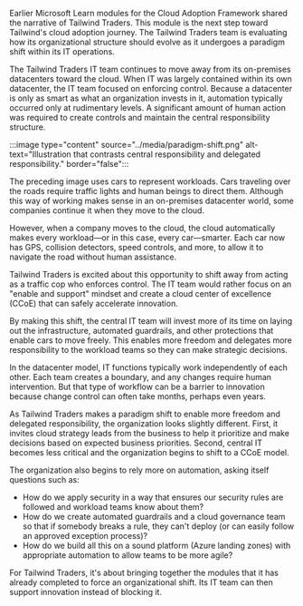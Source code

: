 Earlier Microsoft Learn modules for the Cloud Adoption Framework shared the narrative of Tailwind Traders. This module is the next step toward Tailwind's cloud adoption journey. The Tailwind Traders team is evaluating how its organizational structure should evolve as it undergoes a paradigm shift within its IT operations.

The Tailwind Traders IT team continues to move away from its on-premises datacenters toward the cloud. When IT was largely contained within its own datacenter, the IT team focused on enforcing control. Because a datacenter is only as smart as what an organization invests in it, automation typically occurred only at rudimentary levels. A significant amount of human action was required to create controls and maintain the central responsibility structure.

:::image type="content" source="../media/paradigm-shift.png" alt-text="Illustration that contrasts central responsibility and delegated responsibility." border="false":::

The preceding image uses cars to represent workloads. Cars traveling over the roads require traffic lights and human beings to direct them. Although this way of working makes sense in an on-premises datacenter world, some companies continue it when they move to the cloud.  

However, when a company moves to the cloud, the cloud automatically makes every workload—or in this case, every car—smarter. Each car now has GPS, collision detectors, speed controls, and more, to allow it to navigate the road without human assistance. 

Tailwind Traders is excited about this opportunity to shift away from acting as a traffic cop who enforces control. The IT team would rather focus on an "enable and support" mindset and create a cloud center of excellence (CCoE) that can safely accelerate innovation. 

By making this shift, the central IT team will invest more of its time on laying out the infrastructure, automated guardrails, and other protections that enable cars to  move freely. This enables more freedom and delegates more responsibility to the workload teams so they can make strategic decisions.

In the datacenter model, IT functions typically work independently of each other. Each team creates a boundary, and any changes require human intervention. But that type of workflow can be a barrier to innovation because change control can often take months, perhaps even years. 

As Tailwind Traders makes a paradigm shift to enable more freedom and delegated responsibility, the organization looks slightly different. First, it invites cloud strategy leads from the business to help it prioritize and make decisions based on expected business priorities. Second, central IT becomes less critical and the organization begins to shift to a CCoE model. 

The organization also begins to rely more on automation, asking itself questions such as: 

- How do we apply security in a way that ensures our security rules are followed and workload teams know about them? 
- How do we create automated guardrails and a cloud governance team so that if somebody breaks a rule, they can't deploy (or can easily follow an approved exception process)? 
- How do we build all this on a sound platform (Azure landing zones) with appropriate automation to allow teams to be more agile?

For Tailwind Traders, it's about bringing together the modules that it has already completed to force an organizational shift. Its IT team can then support innovation instead of blocking it.
